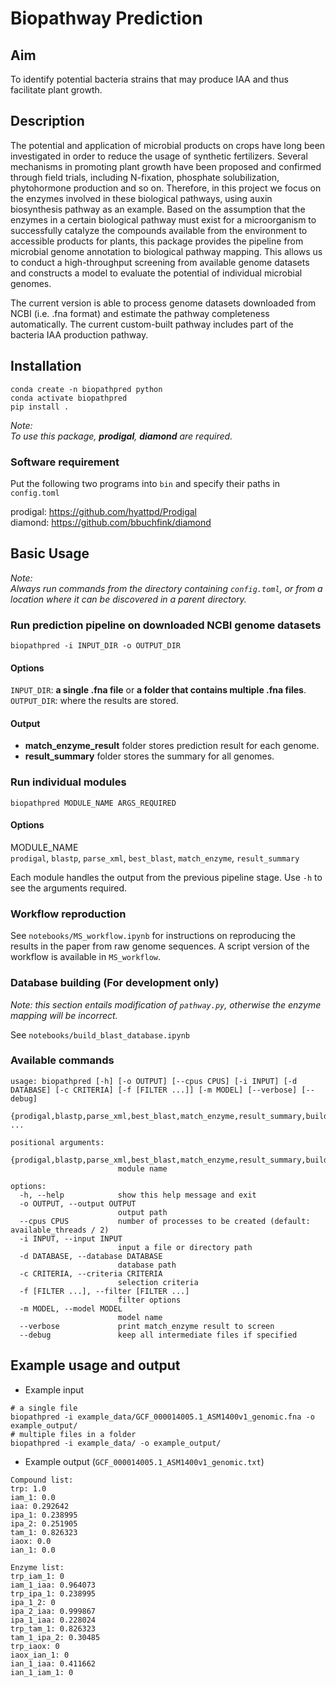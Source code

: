# Biopathway Prediction

## Aim

To identify potential bacteria strains that may produce IAA and thus facilitate plant growth.

## Description

The potential and application of microbial products on crops have long been investigated in order to reduce the usage of synthetic fertilizers. Several mechanisms in promoting plant growth have been proposed and confirmed through field trials, including N-fixation, phosphate solubilization, phytohormone production and so on. Therefore, in this project we focus on the enzymes involved in these biological pathways, using auxin biosynthesis pathway as an example. Based on the assumption that the enzymes in a certain biological pathway must exist for a microorganism to successfully catalyze the compounds available from the environment to accessible products for plants, this package provides the pipeline from microbial genome annotation to biological pathway mapping. This allows us to conduct a high-throughput screening from available genome datasets and constructs a model to evaluate the potential of individual microbial genomes.

The current version is able to process genome datasets downloaded from NCBI (i.e. .fna format) and estimate the pathway completeness automatically. The current custom-built pathway includes part of the bacteria IAA production pathway.

## Installation

```
conda create -n biopathpred python
conda activate biopathpred
pip install .
```

_Note:_  
_To use this package, **prodigal**, **diamond** are required._

### Software requirement

Put the following two programs into `bin` and specify their paths in `config.toml`

prodigal: <https://github.com/hyattpd/Prodigal> \
diamond: <https://github.com/bbuchfink/diamond>

## Basic Usage

_Note:_  
_Always run commands from the directory containing `config.toml`, or from a location where it can be discovered in a parent directory._

### Run prediction pipeline on downloaded NCBI genome datasets

```
biopathpred -i INPUT_DIR -o OUTPUT_DIR
```

#### Options

`INPUT_DIR`: **a single .fna file** or **a folder that contains multiple .fna files**.
`OUTPUT_DIR`: where the results are stored.

#### Output

- **match_enzyme_result** folder stores prediction result for each genome.
- **result_summary** folder stores the summary for all genomes.

### Run individual modules

```
biopathpred MODULE_NAME ARGS_REQUIRED
```

#### Options

MODULE_NAME  
`prodigal`, `blastp`, `parse_xml`, `best_blast`, `match_enzyme`, `result_summary`

Each module handles the output from the previous pipeline stage. Use `-h` to see the arguments required.

### Workflow reproduction

See `notebooks/MS_workflow.ipynb` for instructions on reproducing the results in the paper from raw genome sequences. A script version of the workflow is available in `MS_workflow`.

### Database building (For development only)

_Note: this section entails modification of `pathway.py`, otherwise the enzyme mapping will be incorrect._

See `notebooks/build_blast_database.ipynb`

### Available commands

```
usage: biopathpred [-h] [-o OUTPUT] [--cpus CPUS] [-i INPUT] [-d DATABASE] [-c CRITERIA] [-f [FILTER ...]] [-m MODEL] [--verbose] [--debug]
                   {prodigal,blastp,parse_xml,best_blast,match_enzyme,result_summary,build_db} ...

positional arguments:
  {prodigal,blastp,parse_xml,best_blast,match_enzyme,result_summary,build_db}
                        module name

options:
  -h, --help            show this help message and exit
  -o OUTPUT, --output OUTPUT
                        output path
  --cpus CPUS           number of processes to be created (default: available_threads / 2)
  -i INPUT, --input INPUT
                        input a file or directory path
  -d DATABASE, --database DATABASE
                        database path
  -c CRITERIA, --criteria CRITERIA
                        selection criteria
  -f [FILTER ...], --filter [FILTER ...]
                        filter options
  -m MODEL, --model MODEL
                        model name
  --verbose             print match_enzyme result to screen
  --debug               keep all intermediate files if specified
```

## Example usage and output

- Example input

```
# a single file
biopathpred -i example_data/GCF_000014005.1_ASM1400v1_genomic.fna -o example_output/
# multiple files in a folder
biopathpred -i example_data/ -o example_output/
```

- Example output (`GCF_000014005.1_ASM1400v1_genomic.txt`)

```
Compound list:
trp: 1.0
iam_1: 0.0
iaa: 0.292642
ipa_1: 0.238995
ipa_2: 0.251905
tam_1: 0.826323
iaox: 0.0
ian_1: 0.0

Enzyme list:
trp_iam_1: 0
iam_1_iaa: 0.964073
trp_ipa_1: 0.238995
ipa_1_2: 0
ipa_2_iaa: 0.999867
ipa_1_iaa: 0.228024
trp_tam_1: 0.826323
tam_1_ipa_2: 0.30485
trp_iaox: 0
iaox_ian_1: 0
ian_1_iaa: 0.411662
ian_1_iam_1: 0
```
